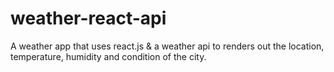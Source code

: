 # weather-react-api
A weather app that uses react.js &amp; a weather api to renders out the location, temperature, humidity and condition of the city.
